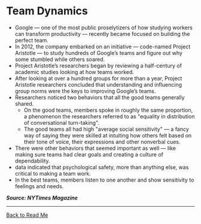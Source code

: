 # Team Dynamics


* Google — one of the most public proselytizers of how studying workers can transform productivity — recently became focused on building the perfect team. 
* In 2012, the company embarked on an initiative — code-named Project Aristotle — to study hundreds of Google’s teams and figure out why some stumbled while others soared.
* Project Aristotle’s researchers began by reviewing a half-century of academic studies looking at how teams worked. 
* After looking at over a hundred groups for more than a year, Project Aristotle researchers concluded that understanding and influencing group norms were the keys to improving Google’s teams.
* Researchers noticed two behaviors that all the good teams generally shared.
    * On the good teams, members spoke in roughly the same proportion, a phenomenon the researchers referred to as "equality in distribution of conversational turn-taking".
    * The good teams all had high "average social sensitivity" — a fancy way of saying they were skilled at intuiting how others felt based on their tone of voice, their expressions and other nonverbal cues.
* There were other behaviors that seemed important as well — like making sure teams had clear goals and creating a culture of dependability. 
* data indicated that psychological safety, more than anything else, was critical to making a team work.
* In the best teams, members listen to one another and show sensitivity to feelings and needs.


***Source: NYTimes Magazine***

---


[Back to Read Me](../README.md)
